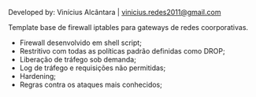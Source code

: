 Developed by: Vinícius Alcântara | <vinicius.redes2011@gmail.com>

Template base de firewall iptables para gateways de redes coorporativas.

* Firewall desenvolvido em shell script;
* Restritivo com todas as políticas padrão definidas como DROP;
* Liberação de tráfego sob demanda;
* Log de tráfego e requisições não permitidas;
* Hardening;
* Regras contra os ataques mais conhecidos; 
